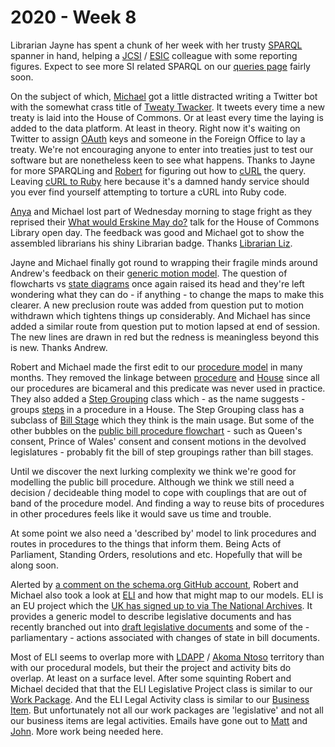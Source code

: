 # 2020 - Week 8

Librarian Jayne has spent a chunk of her week with her trusty [SPARQL](https://en.wikipedia.org/wiki/SPARQL) spanner in hand, helping a [JCSI](https://www.parliament.uk/business/committees/committees-a-z/joint-select/statutory-instruments/) / [ESIC](https://www.parliament.uk/business/committees/committees-a-z/commons-select/european-statutory-instruments/) colleague with some reporting figures. Expect to see more SI related SPARQL on our [queries page](https://ukparliament.github.io/ontologies/procedure/meta/queries/) fairly soon.

On the subject of which, [Michael](https://twitter.com/fantasticlife) got a little distracted writing a Twitter bot with the somewhat crass title of [Tweaty Twacker](https://twitter.com/tweatytwacker). It tweets every time a new treaty is laid into the House of Commons. Or at least every time the laying is added to the data platform. At least in theory. Right now it's waiting on Twitter to assign [OAuth](https://en.wikipedia.org/wiki/OAuth) keys and someone in the Foreign Office to lay a treaty. We're not encouraging anyone to enter into treaties just to test our software but are nonetheless keen to see what happens. Thanks to Jayne for more SPARQLing and [Robert](https://twitter.com/RobertBrook) for figuring out how to [cURL](https://en.wikipedia.org/wiki/CURL) the query. Leaving [cURL to Ruby](https://jhawthorn.github.io/curl-to-ruby/) here because it's a damned handy service should you ever find yourself attempting to torture a cURL into Ruby code.

[Anya](http://twitter.com/bitten_) and Michael lost part of Wednesday morning to stage fright as they reprised their [What would Erskine May do?](https://www.slideshare.net/UKParliData/what-would-erskine-may-do) talk for the House of Commons Library open day. The feedback was good and Michael got to show the assembled librarians his shiny Librarian badge. Thanks [Librarian Liz](https://twitter.com/greensideknits).

Jayne and Michael finally got round to wrapping their fragile minds around Andrew's feedback on their [generic motion model](https://github.com/ukparliament/ontologies/blob/master/procedure/flowcharts/motions/motion.pdf). The question of flowcharts vs [state diagrams](https://en.wikipedia.org/wiki/State_diagram) once again raised its head and they're left wondering what they can do - if anything - to change the maps to make this clearer. A new preclusion route was added from question put to motion withdrawn which tightens things up considerably. And Michael has since added a similar route from question put to motion lapsed at end of session. The new lines are drawn in red but the redness is meaningless beyond this is new. Thanks Andrew.

Robert and Michael made the first edit to our [procedure model](https://ukparliament.github.io/ontologies/procedure/procedure-ontology.html) in many months. They removed the linkage between [procedure](https://ukparliament.github.io/ontologies/procedure/procedure-ontology.html#d4e153) and [House](https://ukparliament.github.io/ontologies/procedure/procedure-ontology.html#d4e237) since all our procedures are bicameral and this predicate was never used in practice. They also added a [Step Grouping](https://ukparliament.github.io/ontologies/procedure/procedure-ontology.html#d4e282) class which - as the name suggests - groups [steps](https://ukparliament.github.io/ontologies/procedure/procedure-ontology.html#d4e175) in a procedure in a House. The Step Grouping class has a subclass of [Bill Stage](https://ukparliament.github.io/ontologies/procedure/procedure-ontology.html#d4e293) which they think is the main usage. But some of the other bubbles on the [public bill procedure flowchart](https://ukparliament.github.io/ontologies/procedure/flowcharts/bills/public-bill.pdf) - such as Queen's consent, Prince of Wales' consent and consent motions in the devolved legislatures - probably fit the bill of step groupings rather than bill stages.

Until we discover the next lurking complexity we think we're good for modelling the public bill procedure. Although we think we still need a decision / decideable thing model to cope with couplings that are out of band of the procedure model. And finding a way to reuse bits of procedures in other procedures feels like it would save us time and trouble.

At some point we also need a 'described by' model to link procedures and routes in procedures to the things that inform them. Being Acts of Parliament, Standing Orders, resolutions and etc. Hopefully that will be along soon.

Alerted by [a comment on the schema.org GitHub account](https://github.com/schemaorg/schemaorg/issues/1743#issuecomment-587406739), Robert and Michael also took a look at [ELI](https://eur-lex.europa.eu/eli-register/about.html) and how that might map to our models. ELI is an EU project which the [UK has signed up to via The National Archives](https://eur-lex.europa.eu/eli-register/uk.html). It provides a generic model to describe legislative documents and has recently branched out into [draft legislative documents](https://joinup.ec.europa.eu/release/eli-dl/draft1) and some of the - parliamentary - actions associated with changes of state in bill documents.

Most of ELI seems to overlap more with [LDAPP](http://www.legislation.gov.uk/projects/drafting-tool) / [Akoma Ntoso](http://www.akomantoso.org/) territory than with our procedural models, but their the project and activity bits do overlap. At least on a surface level. After some squinting Robert and Michael decided that that the ELI Legislative Project class is similar to our [Work Package](https://ukparliament.github.io/ontologies/procedure/procedure-ontology.html#d4e259). And the ELI Legal Activity class is similar to our [Business Item](https://ukparliament.github.io/ontologies/procedure/procedure-ontology.html#d4e248). But unfortunately not all our work packages are 'legislative' and not all our business items are legal activities. Emails have gone out to [Matt](https://twitter.com/metju_betju) and [John](https://twitter.com/johnlsheridan). More work being needed here.